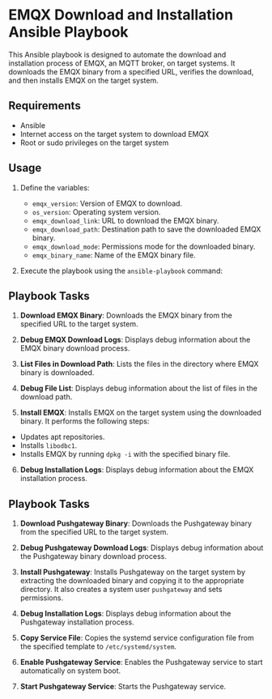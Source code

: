 # EMQX Download and Installation Ansible Playbook

This Ansible playbook is designed to automate the download and installation process of EMQX, an MQTT broker, on target systems. It downloads the EMQX binary from a specified URL, verifies the download, and then installs EMQX on the target system.

## Requirements

- Ansible
- Internet access on the target system to download EMQX
- Root or sudo privileges on the target system

## Usage

1. Define the variables:
   - `emqx_version`: Version of EMQX to download.
   - `os_version`: Operating system version.
   - `emqx_download_link`: URL to download the EMQX binary.
   - `emqx_download_path`: Destination path to save the downloaded EMQX binary.
   - `emqx_download_mode`: Permissions mode for the downloaded binary.
   - `emqx_binary_name`: Name of the EMQX binary file.

2. Execute the playbook using the `ansible-playbook` command:



## Playbook Tasks

1. **Download EMQX Binary**: Downloads the EMQX binary from the specified URL to the target system.

2. **Debug EMQX Download Logs**: Displays debug information about the EMQX binary download process.

3. **List Files in Download Path**: Lists the files in the directory where EMQX binary is downloaded.

4. **Debug File List**: Displays debug information about the list of files in the download path.

5. **Install EMQX**: Installs EMQX on the target system using the downloaded binary. It performs the following steps:
- Updates apt repositories.
- Installs `libodbc1`.
- Installs EMQX by running `dpkg -i` with the specified binary file.

6. **Debug Installation Logs**: Displays debug information about the EMQX installation process.


## Playbook Tasks

1. **Download Pushgateway Binary**: Downloads the Pushgateway binary from the specified URL to the target system.

2. **Debug Pushgateway Download Logs**: Displays debug information about the Pushgateway binary download process.

3. **Install Pushgateway**: Installs Pushgateway on the target system by extracting the downloaded binary and copying it to the appropriate directory. It also creates a system user `pushgateway` and sets permissions.

4. **Debug Installation Logs**: Displays debug information about the Pushgateway installation process.

5. **Copy Service File**: Copies the systemd service configuration file from the specified template to `/etc/systemd/system`.

6. **Enable Pushgateway Service**: Enables the Pushgateway service to start automatically on system boot.

7. **Start Pushgateway Service**: Starts the Pushgateway service.

